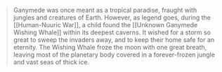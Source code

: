 > Ganymede was once meant as a tropical paradise, fraught with jungles and creatures of Earth. However, as legend goes, during the [[Human-Nuuric War]], a child found the [[Unknown Ganymede Wishing Whale]] within its deepest caverns. It wished for a storm so great to sweep the invaders away, and to keep their home safe for an eternity. The Wishing Whale froze the moon with one great breath, leaving most of the planetary body covered in a forever-frozen jungle and vast seas of thick ice.